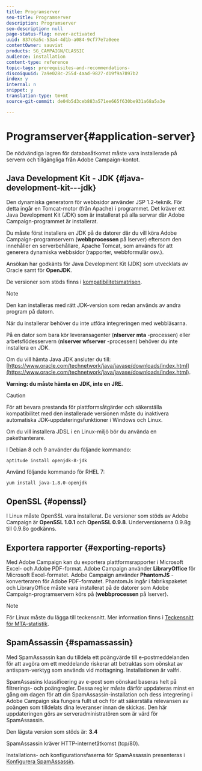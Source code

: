 ```yaml
---
title: Programserver
seo-title: Programserver
description: Programserver
seo-description: null
page-status-flag: never-activated
uuid: 837c6a5c-53a4-4d1b-a084-9cf77e7a0eee
contentOwner: sauviat
products: SG_CAMPAIGN/CLASSIC
audience: installation
content-type: reference
topic-tags: prerequisites-and-recommendations-
discoiquuid: 7a9e028c-255d-4aad-9827-d19f9a7897b2
index: y
internal: n
snippet: y
translation-type: tm+mt
source-git-commit: de04b5d3ceb883a571ee665f630be931a68a5a3e

---
```



# Programserver{#application-server}

De nödvändiga lagren för databasåtkomst måste vara installerade på servern och tillgängliga från Adobe Campaign-kontot.

## Java Development Kit - JDK {#java-development-kit---jdk}

Den dynamiska generatorn för webbsidor använder JSP 1.2-teknik. För detta ingår en Tomcat-motor (från Apache) i programmet. Det kräver ett Java Development Kit (JDK) som är installerat på alla servrar där Adobe Campaign-programmet är installerat.

Du måste först installera en JDK på de datorer där du vill köra Adobe Campaign-programservern (**webbprocessen** på lserver) eftersom den innehåller en serverbehållare, Apache Tomcat, som används för att generera dynamiska webbsidor (rapporter, webbformulär osv.).

Ansökan har godkänts för Java Development Kit (JDK) som utvecklats av Oracle samt för **OpenJDK**.

De versioner som stöds finns i [kompatibilitetsmatrisen](https://helpx.adobe.com/campaign/kb/compatibility-matrix.html).

>[!NOTE]
>
>Den kan installeras med rätt JDK-version som redan används av andra program på datorn.
>  
>När du installerar behöver du inte utföra integreringen med webbläsarna.
>
>På en dator som bara kör leveransagenter (**nlserver mta** -processen) eller arbetsflödesservern (**nlserver wfserver** -processen) behöver du inte installera en JDK.

Om du vill hämta Java JDK ansluter du till: [https://www.oracle.com/technetwork/java/javase/downloads/index.html](https://www.oracle.com/technetwork/java/javase/downloads/index.html).

**Varning: du måste hämta en JDK, inte en JRE.**

>[!CAUTION]
>
>För att bevara prestanda för plattformsåtgärder och säkerställa kompatibilitet med den installerade versionen måste du inaktivera automatiska JDK-uppdateringsfunktioner i Windows och Linux.

Om du vill installera JDSL i en Linux-miljö bör du använda en pakethanterare.

I Debian 8 och 9 använder du följande kommando:

```
aptitude install openjdk-8-jdk
```

Använd följande kommando för RHEL 7:

```
yum install java-1.8.0-openjdk
```

## OpenSSL {#openssl}

I Linux måste OpenSSL vara installerat. De versioner som stöds av Adobe Campaign är **OpenSSL 1.0.1** och **OpenSSL 0.9.8**. Underversionerna 0.9.8g till 0.9.8o godkänns.

## Exportera rapporter {#exporting-reports}

Med Adobe Campaign kan du exportera plattformsrapporter i Microsoft Excel- och Adobe PDF-format. Adobe Campaign använder **LibraryOffice** för Microsoft Excel-formatet. Adobe Campaign använder **PhantomJS** -konverteraren för Adobe PDF-formatet. PhantomJs ingår i fabrikspaketet och LibraryOffice måste vara installerat på de datorer som Adobe Campaign-programservern körs på (**webbprocessen** på lserver).

>[!NOTE]
>
>För Linux måste du lägga till teckensnitt. Mer information finns i [Teckensnitt för MTA-statistik](../../installation/using/prerequisites-of-campaign-installation-in-linux.md#fonts-for-mta-statistics).

## SpamAssassin {#spamassassin}

Med SpamAssassin kan du tilldela ett poängvärde till e-postmeddelanden för att avgöra om ett meddelande riskerar att betraktas som oönskat av antispam-verktyg som används vid mottagning. Installationen är valfri.

SpamAssasins klassificering av e-post som oönskad baseras helt på filtrerings- och poängregler. Dessa regler måste därför uppdateras minst en gång om dagen för att din SpamAssassin-installation och dess integrering i Adobe Campaign ska fungera fullt ut och för att säkerställa relevansen av poängen som tilldelats dina leveranser innan de skickas. Den här uppdateringen görs av serveradministratören som är värd för SpamAssassin.

Den lägsta version som stöds är: **3.4**

SpamAssassin kräver HTTP-internetåtkomst (tcp/80).

Installations- och konfigurationsfaserna för SpamAssassin presenteras i [Konfigurera SpamAssassin](../../installation/using/configuring-spamassassin.md).

